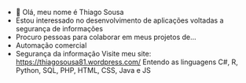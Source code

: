 - 👋 Olá, meu nome é Thiago Sousa
- Estou interessado no desenvolvimento de aplicações voltadas a segurança de informações
- Procuro pessoas para colaborar em meus projetos de...
- Automação comercial 
- Segurança da informação
Visite meu site: https://thiagosousa81.wordpress.com/
Entendo as linguagens C#, R, Python, SQL, PHP, HTML, CSS, Java e JS
<!---
ThiagoSousa81/ThiagoSousa81 is a ✨ special ✨ repository because its `README.md` (this file) appears on your GitHub profile.
You can click the Preview link to take a look at your changes.
--->
